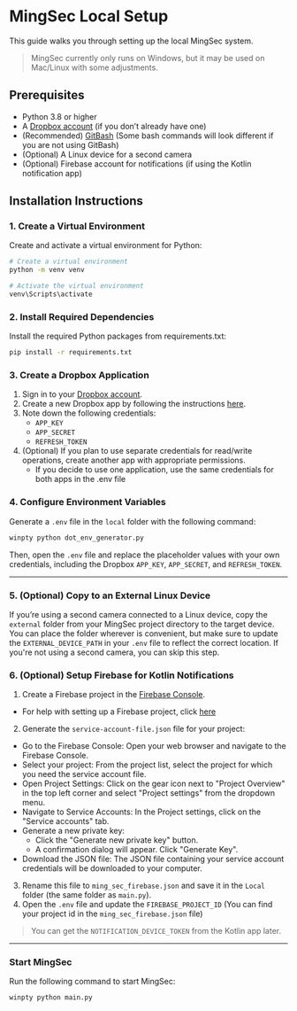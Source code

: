 # MingSec Local Setup

This guide walks you through setting up the local MingSec system.

>MingSec currently only runs on Windows, but it may be used on Mac/Linux with some adjustments.

## Prerequisites

- Python 3.8 or higher
- A [Dropbox account](https://www.dropbox.com/) (if you don’t already have one)
- (Recommended) [GitBash](https://git-scm.com/downloads) (Some bash commands will look different if you are not using GitBash)
- (Optional) A Linux device for a second camera
- (Optional) Firebase account for notifications (if using the Kotlin notification app)

## Installation Instructions

### 1. Create a Virtual Environment
Create and activate a virtual environment for Python:

```bash
# Create a virtual environment
python -m venv venv

# Activate the virtual environment
venv\Scripts\activate
```

### 2. Install Required Dependencies
Install the required Python packages from requirements.txt:

```bash
pip install -r requirements.txt
```

### 3. Create a Dropbox Application
1. Sign in to your [Dropbox account](https://www.dropbox.com/login).
2. Create a new Dropbox app by following the instructions [here](https://www.dropbox.com/developers/reference/getting-started).
3. Note down the following credentials:
   - `APP_KEY`
   - `APP_SECRET`
   - `REFRESH_TOKEN`
4. (Optional) If you plan to use separate credentials for read/write operations, create another app with appropriate permissions.
   - If you decide to use one application, use the same credentials for both apps in the .env file

### 4. Configure Environment Variables
Generate a `.env` file in the `local` folder with the following command:

```bash
winpty python dot_env_generator.py
```

Then, open the `.env` file and replace the placeholder values with your own credentials, including the Dropbox `APP_KEY`, `APP_SECRET`, and `REFRESH_TOKEN`.

---

### 5. (Optional) Copy to an External Linux Device
If you’re using a second camera connected to a Linux device, copy the `external` folder from your MingSec project directory to the target device. You can place the folder wherever is convenient, but make sure to update the `EXTERNAL_DEVICE_PATH` in your `.env` file to reflect the correct location.
If you're not using a second camera, you can skip this step.

### 6. (Optional) Setup Firebase for Kotlin Notifications
1. Create a Firebase project in the [Firebase Console](https://console.firebase.google.com/).
- For help with setting up a Firebase project, click [here](https://firebase.google.com/docs/android/setup)
2. Generate the `service-account-file.json` file for your project:
- Go to the Firebase Console: Open your web browser and navigate to the Firebase Console.
- Select your project: From the project list, select the project for which you need the service account file.
- Open Project Settings: Click on the gear icon next to "Project Overview" in the top left corner and select "Project settings" from the dropdown menu.
- Navigate to Service Accounts: In the Project settings, click on the "Service accounts" tab.
- Generate a new private key:
  - Click the "Generate new private key" button.
  - A confirmation dialog will appear. Click "Generate Key".
- Download the JSON file: The JSON file containing your service account credentials will be downloaded to your computer.
3. Rename this file to `ming_sec_firebase.json` and save it in the `Local` folder (the same folder as `main.py`).
4. Open the `.env` file and update the `FIREBASE_PROJECT_ID` (You can find your project id in the `ming_sec_firebase.json` file)
> You can get the `NOTIFICATION_DEVICE_TOKEN` from the Kotlin app later.

---

### Start MingSec
Run the following command to start MingSec:

```bash
winpty python main.py
```